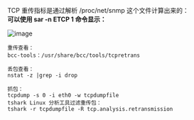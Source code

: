 TCP 重传指标是通过解析 /proc/net/snmp 这个文件计算出来的：  
**可以使用 sar -n ETCP 1 命令显示：**

![image](https://note.youdao.com/yws/api/group/61831231/noteresource/BF5F7F79000643C9A10EC343422348D4/version/2029?method=get-resource&shareToken=C2ED6B1454904F16A6BA32B67310CE09&entryId=432907966)

```
重传查看：  
bcc-tools：/usr/share/bcc/tools/tcpretrans 

丢包查看：  
nstat -z |grep -i drop

抓包：
tcpdump -s 0 -i eth0 -w tcpdumpfile
tshark Linux 分析工具过滤重传包：
tshark -r tcpdumpfile -R tcp.analysis.retransmission
```
